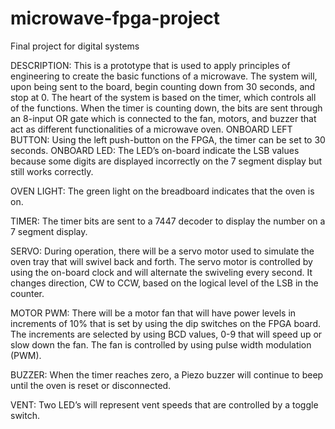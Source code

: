 # microwave-fpga-project
Final project for digital systems

DESCRIPTION: 
This is a prototype that is used to apply principles of engineering to create the basic functions of a microwave. The system will, upon being sent to the board, begin counting down from 30 seconds, and stop at 0. The heart of the system is based on the timer, which controls all of the functions. When the timer is counting down, the bits are sent through an 8-input OR gate which is connected to the fan, motors, and buzzer that act as different functionalities of a microwave oven. 
ONBOARD LEFT BUTTON: Using the left push-button on the FPGA, the timer can be set to 30 seconds. 
ONBOARD LED: The LED’s on-board indicate the LSB values because some digits are displayed incorrectly on the 7 segment display but still works correctly.

OVEN LIGHT: The green light on the breadboard indicates that the oven is on.

TIMER: The timer bits are sent to a 7447 decoder to display the number on a 7 segment display.

SERVO: During operation, there will be a servo motor used to simulate the oven tray that will swivel back and forth. The servo motor is controlled by using the on-board clock and will alternate the swiveling every second. It changes direction, CW to CCW, based on the logical level of the LSB in the counter. 

MOTOR PWM: There will be a motor fan that will have power levels in increments of 10% that is set by using the dip switches on the FPGA board. The increments are selected by using BCD values, 0-9 that will speed up or slow down the fan. The fan is controlled by using pulse width modulation (PWM). 

BUZZER: When the timer reaches zero, a Piezo buzzer will continue to beep until the oven is reset or disconnected.

VENT: Two LED’s will represent vent speeds that are controlled by a toggle switch.
